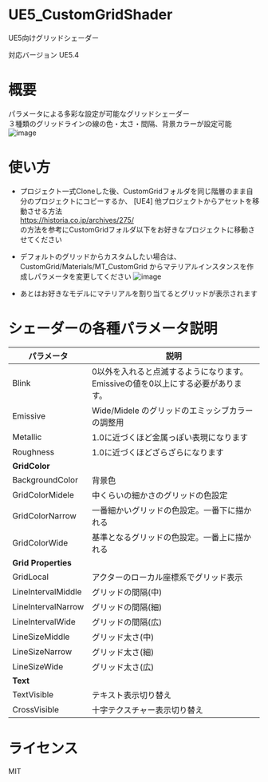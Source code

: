 # UE5_CustomGridShader
UE5向けグリッドシェーダー 

対応バージョン UE5.4

# 概要
パラメータによる多彩な設定が可能なグリッドシェーダー  
３種類のグリッドラインの線の色・太さ・間隔、背景カラーが設定可能  
![image](https://github.com/user-attachments/assets/820ba998-fe3f-4b73-9529-2ced8e6a5f55)

# 使い方

* プロジェクト一式Cloneした後、CustomGridフォルダを同じ階層のまま自分のプロジェクトにコピーするか、
[UE4] 他プロジェクトからアセットを移動させる方法  
https://historia.co.jp/archives/275/  
の方法を参考にCustomGridフォルダ以下をお好きなプロジェクトに移動させてください

* デフォルトのグリッドからカスタムしたい場合は、CustomGrid/Materials/MT_CustomGrid からマテリアルインスタンスを作成しパラメータを変更してください
![image](https://github.com/user-attachments/assets/e8d1f8cf-639f-46ca-8568-3d4e6a21994e)



* あとはお好きなモデルにマテリアルを割り当てるとグリッドが表示されます

# シェーダーの各種パラメータ説明

| パラメータ | 説明 |
| ------------- | ------------- |
| Blink  | 0以外を入れると点滅するようになります。Emissiveの値を0以上にする必要があります。 |
| Emissive    | Wide/Midele のグリッドのエミッシブカラーの調整用 |
| Metallic  | 1.0に近づくほど金属っぽい表現になります |
| Roughness  | 1.0に近づくほどざらざらになります |
| **GridColor** |  |
| BackgroundColor  | 背景色  |
| GridColorMidele  | 中くらいの細かさのグリッドの色設定 |
| GridColorNarrow  | 一番細かいグリッドの色設定。一番下に描かれる |
| GridColorWide    | 基準となるグリッドの色設定。一番上に描かれる |
| **Grid Properties** |  |
| GridLocal | アクターのローカル座標系でグリッド表示 |
| LineIntervalMiddle  | グリッドの間隔(中)|
| LineIntervalNarrow  | グリッドの間隔(細)|
| LineIntervalWide  | グリッドの間隔(広)|
| LineSizeMiddle  | グリッド太さ(中) |
| LineSizeNarrow  | グリッド太さ(細) |
| LineSizeWide  | グリッド太さ(広) |
| **Text** |  |
| TextVisible  | テキスト表示切り替え |
| CrossVisible  | 十字テクスチャー表示切り替え |

# ライセンス

MIT
